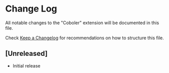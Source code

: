 # Change Log

All notable changes to the "Coboler" extension will be documented in this file.

Check [Keep a Changelog](http://keepachangelog.com/) for recommendations on how to structure this file.

## [Unreleased]

- Initial release
